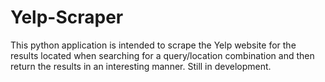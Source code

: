 # Yelp-Scraper
This python application is intended to scrape the Yelp website for the results located when searching for a query/location combination and then return the results in an interesting manner. Still in development.
